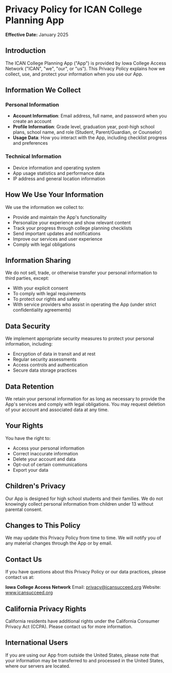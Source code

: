 # Privacy Policy for ICAN College Planning App

**Effective Date:** January 2025

## Introduction
The ICAN College Planning App ("App") is provided by Iowa College Access Network ("ICAN", "we", "our", or "us"). This Privacy Policy explains how we collect, use, and protect your information when you use our App.

## Information We Collect

### Personal Information
- **Account Information**: Email address, full name, and password when you create an account
- **Profile Information**: Grade level, graduation year, post-high school plans, school name, and role (Student, Parent/Guardian, or Counselor)
- **Usage Data**: How you interact with the App, including checklist progress and preferences

### Technical Information
- Device information and operating system
- App usage statistics and performance data
- IP address and general location information

## How We Use Your Information

We use the information we collect to:
- Provide and maintain the App's functionality
- Personalize your experience and show relevant content
- Track your progress through college planning checklists
- Send important updates and notifications
- Improve our services and user experience
- Comply with legal obligations

## Information Sharing

We do not sell, trade, or otherwise transfer your personal information to third parties, except:
- With your explicit consent
- To comply with legal requirements
- To protect our rights and safety
- With service providers who assist in operating the App (under strict confidentiality agreements)

## Data Security

We implement appropriate security measures to protect your personal information, including:
- Encryption of data in transit and at rest
- Regular security assessments
- Access controls and authentication
- Secure data storage practices

## Data Retention

We retain your personal information for as long as necessary to provide the App's services and comply with legal obligations. You may request deletion of your account and associated data at any time.

## Your Rights

You have the right to:
- Access your personal information
- Correct inaccurate information
- Delete your account and data
- Opt-out of certain communications
- Export your data

## Children's Privacy

Our App is designed for high school students and their families. We do not knowingly collect personal information from children under 13 without parental consent.

## Changes to This Policy

We may update this Privacy Policy from time to time. We will notify you of any material changes through the App or by email.

## Contact Us

If you have questions about this Privacy Policy or our data practices, please contact us at:

**Iowa College Access Network**
Email: privacy@icansucceed.org
Website: www.icansucceed.org

## California Privacy Rights

California residents have additional rights under the California Consumer Privacy Act (CCPA). Please contact us for more information.

## International Users

If you are using our App from outside the United States, please note that your information may be transferred to and processed in the United States, where our servers are located.
